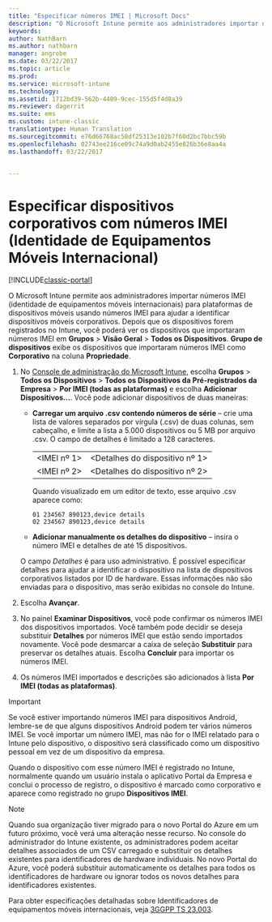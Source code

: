 ```yaml
---
title: "Especificar números IMEI | Microsoft Docs"
description: "O Microsoft Intune permite aos administradores importar números IMEI para plataformas de dispositivos móveis para ajudar a identificar dispositivos móveis corporativos"
keywords: 
author: NathBarn
ms.author: nathbarn
manager: angrobe
ms.date: 03/22/2017
ms.topic: article
ms.prod: 
ms.service: microsoft-intune
ms.technology: 
ms.assetid: 1712bd39-562b-4409-9cec-155d5f4d8a39
ms.reviewer: dagerrit
ms.suite: ems
ms.custom: intune-classic
translationtype: Human Translation
ms.sourcegitcommit: e76d66768ac58df25313e102b7f60d2bc7bbc59b
ms.openlocfilehash: 02743ee216ce09c74a9d0ab2455e826b36e8aa4a
ms.lasthandoff: 03/22/2017


---
```


# <a name="specify-corporate-owned-devices-with-international-mobile-equipment-identity-imei-numbers"></a>Especificar dispositivos corporativos com números IMEI (Identidade de Equipamentos Móveis Internacional)

[!INCLUDE[classic-portal](../includes/classic-portal.md)]

O Microsoft Intune permite aos administradores importar números IMEI (identidade de equipamentos móveis internacionais) para plataformas de dispositivos móveis usando números IMEI para ajudar a identificar dispositivos móveis corporativos. Depois que os dispositivos forem registrados no Intune, você poderá ver os dispositivos que importaram números IMEI em **Grupos** > **Visão Geral** > **Todos os Dispositivos**. **Grupo de dispositivos** exibe os dispositivos que importaram números IMEI como **Corporativo** na coluna **Propriedade**.

1. No [Console de administração do Microsoft Intune](http://manage.microsoft.com), escolha **Grupos** &gt; **Todos os Dispositivos** &gt; **Todos os Dispositivos da Pré-registrados da Empresa** &gt; **Por IMEI (todas as plataformas)** e escolha **Adicionar Dispositivos…**. Você pode adicionar dispositivos de duas maneiras:

    -   **Carregar um arquivo .csv contendo números de série** – crie uma lista de valores separados por vírgula (.csv) de duas colunas, sem cabeçalho, e limite a lista a 5.000 dispositivos ou 5 MB por arquivo .csv. O campo de detalhes é limitado a 128 caracteres.

        |||
        |-|-|
        |&lt;IMEI nº 1&gt;|&lt;Detalhes do dispositivo nº 1&gt;|
        |&lt;IMEI nº 2&gt;|&lt;Detalhes do dispositivo nº 2&gt;|
        Quando visualizado em um editor de texto, esse arquivo .csv aparece como:

        ```
        01 234567 890123,device details
        02 234567 890123,device details
        ```

    -   **Adicionar manualmente os detalhes do dispositivo** – insira o número IMEI e detalhes de até 15 dispositivos.

   O campo *Detalhes* é para uso administrativo. É possível especificar detalhes para ajudar a identificar o dispositivo na lista de dispositivos corporativos listados por ID de hardware. Essas informações não são enviadas para o dispositivo, mas serão exibidas no console do Intune.

2.   Escolha **Avançar**.
3.  No painel **Examinar Dispositivos**, você pode confirmar os números IMEI dos dispositivos importados. Você também pode decidir se deseja substituir **Detalhes** por números IMEI que estão sendo importados novamente. Você pode desmarcar a caixa de seleção **Substituir** para preservar os detalhes atuais. Escolha **Concluir** para importar os números IMEI.
4.  Os números IMEI importados e descrições são adicionados à lista **Por IMEI (todas as plataformas)**.

> [!IMPORTANT]
> Se você estiver importando números IMEI para dispositivos Android, lembre-se de que alguns dispositivos Android podem ter vários números IMEI. Se você importar um número IMEI, mas não for o IMEI relatado para o Intune pelo dispositivo, o dispositivo será classificado como um dispositivo pessoal em vez de um dispositivo da empresa.

Quando o dispositivo com esse número IMEI é registrado no Intune, normalmente quando um usuário instala o aplicativo Portal da Empresa e conclui o processo de registro, o dispositivo é marcado como corporativo e aparece como registrado no grupo **Dispositivos IMEI**.

>[!NOTE]
> Quando sua organização tiver migrado para o novo Portal do Azure em um futuro próximo, você verá uma alteração nesse recurso. No console do administrador do Intune existente, os administradores podem aceitar detalhes associados de um CSV carregado e substituir os detalhes existentes para identificadores de hardware individuais. No novo Portal do Azure, você poderá substituir automaticamente os detalhes para todos os identificadores de hardware ou ignorar todos os novos detalhes para identificadores existentes.

Para obter especificações detalhadas sobre Identificadores de equipamentos móveis internacionais, veja [3GGPP TS 23.003](https://portal.3gpp.org/desktopmodules/Specifications/SpecificationDetails.aspx?specificationId=729).


